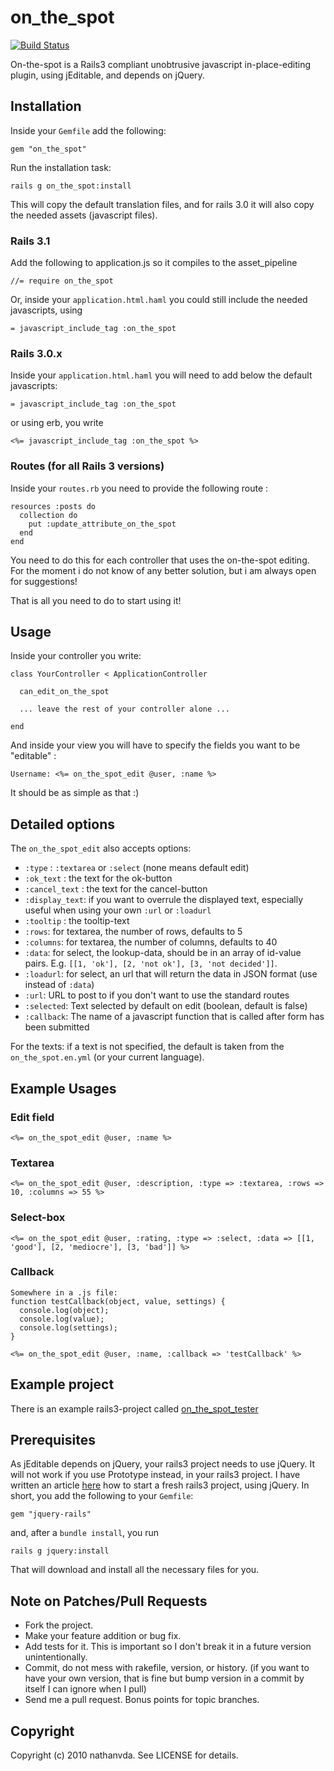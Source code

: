 # on_the_spot

[![Build Status](http://travis-ci.org/nathanvda/on_the_spot.png)](http://travis-ci.org/nathanvda/on_the_spot)

On-the-spot is a Rails3 compliant unobtrusive javascript in-place-editing plugin, using jEditable, and depends on jQuery.

## Installation

Inside your `Gemfile` add the following:

    gem "on_the_spot"
    
Run the installation task:

    rails g on_the_spot:install
    
This will copy the default translation files, and for rails 3.0 it will also copy the needed assets (javascript files).
    
### Rails 3.1

Add the following to application.js so it compiles to the asset_pipeline

    //= require on_the_spot
    
Or, inside your `application.html.haml` you could still include the needed javascripts, using

    = javascript_include_tag :on_the_spot


### Rails 3.0.x

Inside your `application.html.haml` you will need to add below the default javascripts:

    = javascript_include_tag :on_the_spot

or using erb, you write

    <%= javascript_include_tag :on_the_spot %>

### Routes (for all Rails 3 versions)

Inside your `routes.rb` you need to provide the following route :

    resources :posts do
      collection do
        put :update_attribute_on_the_spot
      end
    end

You need to do this for each controller that uses the on-the-spot editing.
For the moment i do not know of any better solution, but i am always open for suggestions!


That is all you need to do to start using it!


## Usage
Inside your controller you write:


    class YourController < ApplicationController

      can_edit_on_the_spot

      ... leave the rest of your controller alone ...

    end

And inside your view you will have to specify the fields you want to be "editable" :

    Username: <%= on_the_spot_edit @user, :name %>


It should be as simple as that :)

## Detailed options

The `on_the_spot_edit` also accepts options:

* `:type`    : `:textarea` or `:select` (none means default edit)
* `:ok_text` : the text for the ok-button
* `:cancel_text` : the text for the cancel-button
* `:display_text`: if you want to overrule the displayed text, especially useful when using your own `:url` or `:loadurl`
* `:tooltip` : the tooltip-text
* `:rows`: for textarea, the number of rows, defaults to 5
* `:columns`: for textarea, the number of columns, defaults to 40
* `:data`: for select, the lookup-data, should be in an array of id-value pairs. E.g. `[[1, 'ok'], [2, 'not ok'], [3, 'not decided']]`.
* `:loadurl`: for select, an url that will return the data in JSON format (use instead of `:data`)
* `:url`: URL to post to if you don't want to use the standard routes
* `:selected`: Text selected by default on edit (boolean, default is false)
* `:callback`: The name of a javascript function that is called after form has been submitted 


For the texts: if a text is not specified, the default is taken from the `on_the_spot.en.yml` (or your current language).

## Example Usages

### Edit field

    <%= on_the_spot_edit @user, :name %>

### Textarea

    <%= on_the_spot_edit @user, :description, :type => :textarea, :rows => 10, :columns => 55 %>

### Select-box

    <%= on_the_spot_edit @user, :rating, :type => :select, :data => [[1, 'good'], [2, 'mediocre'], [3, 'bad']] %>

### Callback

    Somewhere in a .js file:
    function testCallback(object, value, settings) {
      console.log(object);
      console.log(value);
      console.log(settings);
    }

    <%= on_the_spot_edit @user, :name, :callback => 'testCallback' %>


## Example project

There is an example rails3-project called [on_the_spot_tester](http://github.com/nathanvda/on_the_spot_tester)

## Prerequisites

As jEditable depends on jQuery, your rails3 project needs to use jQuery.
It will not work if you use Prototype instead, in your rails3 project.
I have written an article [here](http://www.dixis.com/?p=307) how to start a fresh rails3 project, using jQuery.
In short, you add the following to your `Gemfile`:

    gem "jquery-rails"

and, after a `bundle install`, you run

    rails g jquery:install

That will download and install all the necessary files for you.

## Note on Patches/Pull Requests
 
* Fork the project.
* Make your feature addition or bug fix.
* Add tests for it. This is important so I don't break it in a
  future version unintentionally.
* Commit, do not mess with rakefile, version, or history.
  (if you want to have your own version, that is fine but bump version in a commit by itself I can ignore when I pull)
* Send me a pull request. Bonus points for topic branches.

## Copyright

Copyright (c) 2010 nathanvda. See LICENSE for details.

